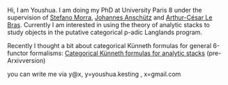 
<meta name="google-site-verification" content="uRPBDhWDlYYizQtyBR4XTRwkmiwRNNNqkeVACBfVf0Y" />

Hi, I am Youshua. I am doing my PhD at University Paris 8 under the supervision of [Stefano Morra](https://www.math.univ-paris13.fr/~morra/),
[Johannes Anschütz](https://janschuetz.perso.math.cnrs.fr) and [Arthur-César Le Bras](https://lebras.perso.math.cnrs.fr). 
Currently I am interested in using the theory of analytic stacks to study objects in the putative categorical p-adic Langlands program. 

Recently I thought a bit about categorical Künneth formulas for general 6-functor formalisms: [Categorical Künneth formulas for analytic stacks](Categorical_Kunneth_formulas_for_analytic_stacks-6.pdf) (pre-Arxivversion)

you can write me via y@x, y=youshua.kesting , x=gmail.com






